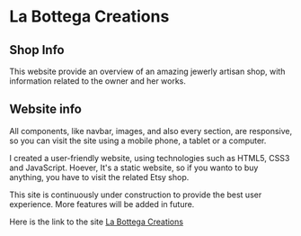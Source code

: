 # La Bottega Creations

## Shop Info
This website provide an overview of an amazing jewerly artisan shop, with information related to the owner and her works.

## Website info
All components, like navbar, images, and also every section, are responsive, so you can visit the site using a mobile phone, a tablet or a computer.

I created a user-friendly website, using technologies such as HTML5, CSS3 and JavaScript. Hoever, It's a static website, so if you wanto to buy anything, you have to visit the related Etsy shop.

This site is continuously under construction to provide the best user experience. More features will be added in future.

Here is the link to the site [La Bottega Creations](https://labottegacreations.netlify.app)
